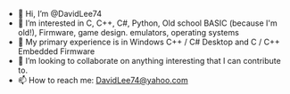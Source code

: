 - 👋 Hi, I’m @DavidLee74
- 👀 I’m interested in C, C++, C#, Python, Old school BASIC (because I'm old!), Firmware, game design. emulators, operating systems
- 🌱 My primary experience is in Windows C++ / C# Desktop and C / C++ Embedded Firmware
- 💞️ I’m looking to collaborate on anything interesting that I can contribute to.
- 📫 How to reach me: DavidLee74@yahoo.com

<!---
DavidLee74/DavidLee74 is a ✨ special ✨ repository because its `README.md` (this file) appears on your GitHub profile.
You can click the Preview link to take a look at your changes.
--->
